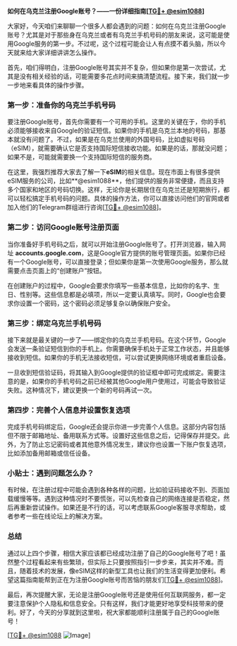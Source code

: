 **如何在乌克兰注册Google账号？——一份详细指南[[TG💪+ @esim1088](https://t.me/s/esim1088)]**

大家好，今天咱们来聊聊一个很多人都会遇到的问题：如何在乌克兰注册Google账号？尤其是对于那些身在乌克兰或者有乌克兰手机号码的朋友来说，这可能是使用Google服务的第一步。不过呢，这个过程可能会让人有点摸不着头脑，所以今天就来给大家详细讲讲怎么操作。

首先，咱们得明白，注册Google账号其实并不复杂，但如果你是第一次尝试，尤其是没有相关经验的话，可能需要多花点时间来搞清楚流程。接下来，我们就一步一步地来看具体的操作步骤。

### 第一步：准备你的乌克兰手机号码

要注册Google账号，首先你需要有一个可用的手机。这里的关键在于，你的手机必须能够接收来自Google的验证短信。如果你的手机是乌克兰本地的号码，那基本就没有问题了。不过，如果是在乌克兰使用的外国号码，比如虚拟号码（eSIM），就需要确认它是否支持国际短信接收功能。如果是的话，那就没问题；如果不是，可能就需要换一个支持国际短信的服务商。

在这里，我强烈推荐大家去了解一下**eSIM**的相关信息。现在市面上有很多提供eSIM服务的公司，比如**@esim1088**，他们提供的服务非常便捷，而且支持多个国家和地区的号码切换。这样，无论你是长期居住在乌克兰还是短期旅行，都可以轻松搞定手机号码的问题。具体的操作方法，你可以直接访问他们的官网或者加入他们的Telegram群组进行咨询[[TG💪+ @esim1088](https://t.me/s/esim1088)]。

### 第二步：访问Google账号注册页面

当你准备好手机号码之后，就可以开始注册Google账号了。打开浏览器，输入网址 **accounts.google.com**，这是Google官方提供的账号管理页面。如果你已经有一个Google账号，可以直接登录；但如果你是第一次使用Google服务，那么就需要点击页面上的“创建账户”按钮。

在创建账户的过程中，Google会要求你填写一些基本信息，比如你的名字、生日、性别等。这些信息都是必填项，所以一定要认真填写。同时，Google也会要求你设置一个密码，这个密码必须足够复杂以确保账户安全。

### 第三步：绑定乌克兰手机号码

接下来就是最关键的一步了——绑定你的乌克兰手机号码。在这个环节，Google会发送一条验证短信到你的手机上。你需要确保手机处于正常工作状态，并且能够接收到短信。如果你的手机无法接收短信，可以尝试更换网络环境或者重启设备。

一旦收到短信验证码，将其输入到Google提供的验证框中即可完成绑定。需要注意的是，如果你的手机号码之前已经被其他Google用户使用过，可能会导致验证失败。这种情况下，建议更换一个新的号码再试一次。

### 第四步：完善个人信息并设置恢复选项

完成手机号码绑定后，Google还会提示你进一步完善个人信息。这部分内容包括但不限于邮箱地址、备用联系方式等。设置好这些信息之后，记得保存并提交。此外，为了防止忘记密码或者其他意外情况发生，建议你也设置一下账户恢复选项，比如添加备用邮箱或信任设备。

### 小贴士：遇到问题怎么办？

有时候，在注册过程中可能会遇到各种各样的问题，比如验证码接收不到、页面加载缓慢等等。遇到这种情况时不要慌张，可以先检查自己的网络连接是否稳定，然后再重新尝试操作。如果还是不行的话，可以考虑联系Google客服寻求帮助，或者参考一些在线论坛上的解决方案。

### 总结

通过以上四个步骤，相信大家应该都已经成功注册了自己的Google账号了吧！虽然整个过程看起来有些繁琐，但实际上只要按照指引一步步来，其实并不难。而且，随着技术的发展，像eSIM这样的新型工具也让我们的生活变得更加便利。希望这篇指南能帮到正在为注册Google账号而苦恼的朋友们[[TG💪+ @esim1088](https://t.me/s/esim1088)]。

最后，再次提醒大家，无论是注册Google账号还是使用任何互联网服务，都一定要注意保护个人隐私和信息安全。只有这样，我们才能更好地享受科技带来的便利。好了，今天的分享就到这里啦，祝大家都能顺利注册属于自己的Google账号！

[[TG💪+ @esim1088](https://t.me/s/esim1088) ![Image](https://i.postimg.cc/4NQfJmqS/Snipaste-2025-05-13-00-14-12.png)]